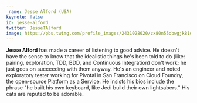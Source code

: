 ```yaml
---
_name: Jesse Alford (USA)
keynote: false
id: jesse-alford
twitter: JesseTAlford
image: https://pbs.twimg.com/profile_images/2431028020/zx80n55obwgjk81dei4f_400x400.jpeg
---
```

**Jesse Alford** has made a career of listening to good advice. He doesn't have the sense to know that the idealistic things he's been told to do (like: pairing, exploration, TDD, BDD, and Continuous Integration) don't work; he just goes on succeeding with them anyway. He's an engineer and noted exploratory tester working for Pivotal in San Francisco on Cloud Foundry, the open-source Platform as a Service. He insists his bios include the phrase "he built his own keyboard, like Jedi build their own lightsabers." His cats are reputed to be adorable.

